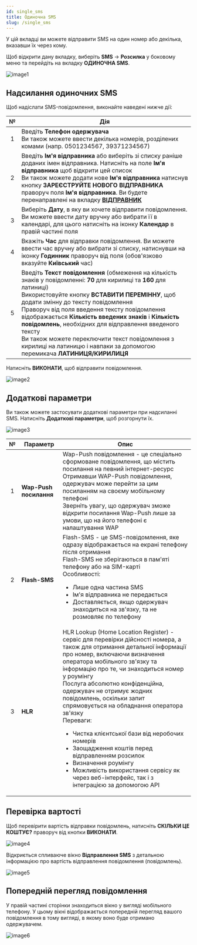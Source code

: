 ```yaml
---
id: single_sms
title: Одиночна SMS
slug: /single_sms
---
```


У цій вкладці ви можете відправити SMS на один номер або декілька, вказавши їх через кому.

Щоб відкрити дану вкладку, виберіть **SMS** → **Розсилка** у боковому меню та перейдіть на вкладку **ОДИНОЧНА SMS**.

![image1](/img/uk/sms_send_sms_single_sms/image1.png)

## Надсилання одиночних SMS

Щоб надіслати SMS-повідомлення, виконайте наведені нижче дії:

|  №  | Дія |
| :-: | --- |
| 1 | Введіть **Телефон одержувача** <br/> Ви також можете ввести декілька номерів, розділених комами (напр. 0501234567, 39371234567) |
| 2 | Введіть **Ім'я відправника** або виберіть зі списку раніше доданих імен відправника. Натисніть на поле **Ім'я відправника** щоб відкрити цей список <br/> Ви також можете додати нове **Ім'я відправника** натиснув кнопку **ЗАРЕЄСТРУЙТЕ НОВОГО ВІДПРАВНИКА** праворуч поля **Ім'я відправника**. Ви будете перенаправлені на вкладку [**ВІДПРАВНИК**](sender_id.md) |
| 3 | Виберіть **Дату**, в яку ви хочете відправити повідомлення. Ви можете ввести дату вручну або вибрати її в календарі, для цього натисніть на іконку **Календар** в правій частині поля |
| 4 | Вкажіть **Час** для відправки повідомлення. Ви можете ввести час вручну або вибрати зі списку, натиснувши на іконку **Годинник** праворуч від поля (обов'язково вказуйте **Київський** час) |
| 5 | Введіть **Текст повідомлення** (обмеження на кількість знаків у повідомленні: **70** для кирилиці та **160** для латиниці) <br/> Використовуйте кнопку **ВСТАВИТИ ПЕРЕМІННУ**, щоб додати змінну до тексту повідомлення <br/> Праворуч від поля введення тексту повідомлення відображається **Кількість введених знаків** і **Кількість повідомлень**, необхідних для відправлення введеного тексту <br/> Ви також можете переключити текст повідомлення з кирилиці на латиницю і навпаки за допомогою перемикача **ЛАТИНИЦЯ/КИРИЛИЦЯ** |

Натисніть **ВИКОНАТИ**, щоб відправити повідомлення.

![image2](/img/uk/sms_send_sms_single_sms/image2.png)

## Додаткові параметри

Ви також можете застосувати додаткові параметри при надсиланні SMS. Натисніть **Додаткові параметри**, щоб розгорнути їх.

![image3](/img/uk/sms_send_sms_single_sms/image3.png)

|  №  | Параметр | Опис |
| :-: | -------- | ---- |
| 1 | **Wap-Push посилання** | Wap-Push повідомлення - це спеціально сформоване повідомлення, що містить посилання на певний інтернет-ресурс <br/> Отримавши WAP-Push повідомлення, одержувач може перейти за цим посиланням на своєму мобільному телефоні <br/> Зверніть увагу, що одержувач зможе відкрити посилання Wap-Push лише за умови, що на його телефоні є налаштування WAP |
| 2 | **Flash-SMS** | Flash-SMS - це SMS-повідомлення, яке одразу відображається на екрані телефону після отримання <br/> Flash-SMS не зберігаються в пам'яті телефону або на SIM-карті <br/> Особливості: <ul><li>Лише одна частина SMS</li><li>Ім'я відправника не передається</li><li>Доставляється, якщо одержувач знаходиться на зв'язку, та не розмовляє по телефону</li></ul> |
| 3 | **HLR** | HLR Lookup (Home Location Register) - сервіс для перевірки дійсності номера, а також для отримання детальної інформації про номер, включаючи визначення оператора мобільного зв'язку та інформацію про те, чи знаходиться номер у роумінгу <br/> Послуга абсолютно конфіденційна, одержувач не отримує жодних повідомлень, оскільки запит спрямовується на обладнання оператора зв'язку <br/> Переваги: <ul><li>Чистка клієнтської бази від неробочих номерів</li><li>Заощадження коштів перед відправленням розсилок</li><li>Визначення роумінгу</li><li>Можливість використання сервісу як через веб-інтерфейс, так і з інтеграцією за допомогою API</li></ul> |

## Перевірка вартості

Щоб перевірити вартість відправки повідомлень, натисніть **СКІЛЬКИ ЦЕ КОШТУЄ?** праворуч від кнопки **ВИКОНАТИ**.

![image4](/img/uk/sms_send_sms_single_sms/image4.png)

Відкриється спливаюче вікно **Відправлення SMS** з детальною інформацією про вартість відправлення повідомлення (повідомлень).

![image5](/img/uk/sms_send_sms_single_sms/image5.png)

## Попередній перегляд повідомлення

У правій частині сторінки знаходиться вікно у вигляді мобільного телефону. У цьому вікні відображається попередній перегляд вашого повідомлення в тому вигляді, в якому воно буде отримано одержувачем.

![image6](/img/uk/sms_send_sms_single_sms/image6.png)
